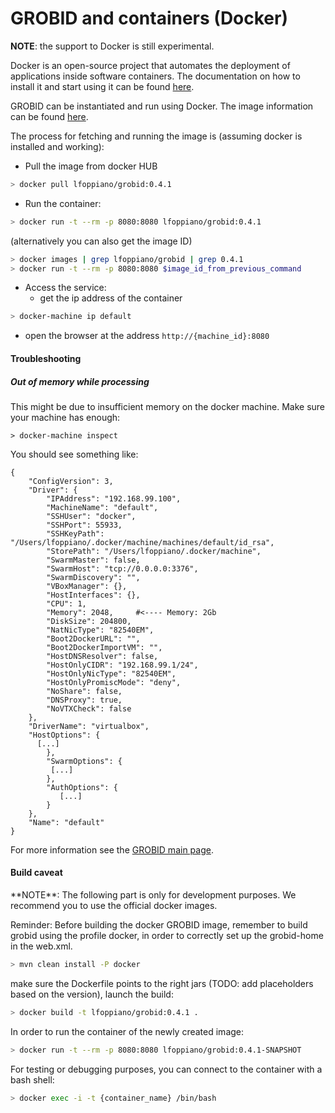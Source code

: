 <h1>GROBID and containers (Docker)</h1>

**NOTE**: the support to Docker is still experimental.  

Docker is an open-source project that automates the deployment of applications inside software containers. 
The documentation on how to install it and start using it can be found [here](https://docs.docker.com/engine/understanding-docker/). 

GROBID can be instantiated and run using Docker. The image information can be found [here](https://hub.docker.com/r/lfoppiano/grobid/).

The process for fetching and running the image is (assuming docker is installed and working):

- Pull the image from docker HUB
```bash
> docker pull lfoppiano/grobid:0.4.1
```
 
- Run the container:

```bash
> docker run -t --rm -p 8080:8080 lfoppiano/grobid:0.4.1
```

(alternatively you can also get the image ID)  
```bash
> docker images | grep lfoppiano/grobid | grep 0.4.1
> docker run -t --rm -p 8080:8080 $image_id_from_previous_command
```

- Access the service: 
  - get the ip address of the container 

```bash
> docker-machine ip default
```
  - open the browser at the address `http://{machine_id}:8080`


<h4>Troubleshooting</h4>

<h5>Out of memory while processing</h5>

This might be due to insufficient memory on the docker machine. Make sure your machine has enough: 

```
> docker-machine inspect
```

You should see something like: 

```
{
    "ConfigVersion": 3,
    "Driver": {
        "IPAddress": "192.168.99.100",
        "MachineName": "default",
        "SSHUser": "docker",
        "SSHPort": 55933,
        "SSHKeyPath": "/Users/lfoppiano/.docker/machine/machines/default/id_rsa",
        "StorePath": "/Users/lfoppiano/.docker/machine",
        "SwarmMaster": false,
        "SwarmHost": "tcp://0.0.0.0:3376",
        "SwarmDiscovery": "",
        "VBoxManager": {},
        "HostInterfaces": {},
        "CPU": 1,
        "Memory": 2048,     #<---- Memory: 2Gb                   
        "DiskSize": 204800,
        "NatNicType": "82540EM",
        "Boot2DockerURL": "",
        "Boot2DockerImportVM": "",
        "HostDNSResolver": false,
        "HostOnlyCIDR": "192.168.99.1/24",
        "HostOnlyNicType": "82540EM",
        "HostOnlyPromiscMode": "deny",
        "NoShare": false,
        "DNSProxy": true,
        "NoVTXCheck": false
    },
    "DriverName": "virtualbox",
    "HostOptions": {
      [...]
        },
        "SwarmOptions": {
         [...]
        },
        "AuthOptions": {
           [...]
        }
    },
    "Name": "default"
}
```

For more information see the [GROBID main page](https://github.com/kermitt2/grobid/blob/master/Readme.md).

<h4>Build caveat</h4>
**NOTE**: The following part is only for development purposes. We recommend you to use the official 
docker images.
 
Reminder: Before building the docker GROBID image, remember to build grobid 
using the profile docker, in order to correctly set up the grobid-home in the web.xml.

```bash
> mvn clean install -P docker
```

make sure the Dockerfile points to the right jars (TODO: add placeholders based on the version), launch the build: 

```bash
> docker build -t lfoppiano/grobid:0.4.1 .
```

In order to run the container of the newly created image: 
```bash
> docker run -t --rm -p 8080:8080 lfoppiano/grobid:0.4.1-SNAPSHOT 
```

For testing or debugging purposes, you can connect to the container with a bash shell:
```bash
> docker exec -i -t {container_name} /bin/bash
```
